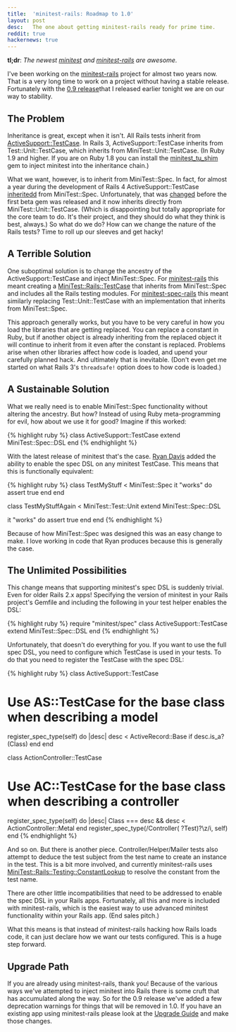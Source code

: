 ```yaml
---
title:  'minitest-rails: Roadmap to 1.0'
layout: post
desc:   The one about getting minitest-rails ready for prime time.
reddit: true
hackernews: true
---
```

**tl;dr**: *The newest [minitest](https://github.com/seattlerb/minitest) and [minitest-rails](https://github.com/blowmage/minitest-rails) are awesome.*

I've been working on the [minitest-rails](https://blowmage.com/minitest-rails) project for almost two years now. That is a very long time to work on a project without having a stable release. Fortunately with the [0.9 release](https://rubygems.org/gems/minitest-rails/versions/0.9.0)that I released earlier tonight we are on our way to stability.

The Problem
-----------

Inheritance is great, except when it isn't. All Rails tests inherit from [ActiveSupport::TestCase](https://github.com/rails/rails/blob/master/activesupport/lib/active_support/test_case.rb). In Rails 3, ActiveSupport::TestCase inherits from Test::Unit::TestCase, which inherits from MiniTest::Unit::TestCase. (In Ruby 1.9 and higher. If you are on Ruby 1.8 you can install the [minitest_tu_shim](https://github.com/seattlerb/minitest_tu_shim) gem to inject minitest into the inheritance chain.)

What we want, however, is to inherit from MiniTest::Spec. In fact, for almost a year during the development of Rails 4 ActiveSupport::TestCase [inheritedd](https://github.com/rails/rails/commit/1c09c29a0958eac86fffede00f30a1bee36d09a9#L1L11) from MiniTest::Spec. Unfortunately, that was [changed](https://github.com/rails/rails/commit/eb4930e3c724cf71d6ce5bb2aec4af82b2025b03#L4L19) before the first beta gem was released and it now inherits directly from MiniTest::Unit::TestCase. (Which is disappointing but totally appropriate for the core team to do. It's their project, and they should do what they think is best, always.) So what do we do? How can we change the nature of the Rails tests? Time to roll up our sleeves and get hacky!

A Terrible Solution
-------------------

One suboptimal solution is to change the ancestry of the ActiveSupport::TestCase and inject MiniTest::Spec. For [minitest-rails](https://github.com/blowmage/minitest-rails) this meant creating a [MiniTest::Rails::TestCase](https://github.com/blowmage/minitest-rails/blob/v0.5.2/lib/minitest/rails/test_case.rb) that inherits from MiniTest::Spec and includes all the Rails testing modules. For [minitest-spec-rails](https://github.com/metaskills/minitest-spec-rails) this meant similarly replacing Test::Unit::TestCase with an implementation that inherits from MiniTest::Spec.

This approach generally works, but you have to be very careful in how you load the libraries that are getting replaced. You can replace a constant in Ruby, but if another object is already inheriting from the replaced object it will continue to inherit from it even after the constant is replaced. Problems arise when other libraries affect how code is loaded, and upend your carefully planned hack. And ultimately that is inevitable. (Don't even get me started on what Rails 3's `threadsafe!` option does to how code is loaded.)

A Sustainable Solution
----------------------

What we really need is to enable MiniTest::Spec functionality without altering the ancestry. But how? Instead of using Ruby meta-programming for evil, how about we use it for good? Imagine if this worked:

{% highlight ruby %}
class ActiveSupport::TestCase
  extend MiniTest::Spec::DSL
end
{% endhighlight %}

With the latest release of minitest that's the case. [Ryan Davis](http://zenspider.com/) added the ability to enable the spec DSL on any minitest TestCase. This means that this is functionally equivalent:

{% highlight ruby %}
class TestMyStuff < MiniTest::Spec
  it "works" do
    assert true
  end
end

class TestMyStuffAgain < MiniTest::Test::Unit
  extend MiniTest::Spec::DSL

  it "works" do
    assert true
  end
end
{% endhighlight %}

Because of how MiniTest::Spec was designed this was an easy change to make. I love working in code that Ryan produces because this is generally the case.

The Unlimited Possibilities
---------------------------

This change means that supporting minitest's spec DSL is suddenly trivial. Even for older Rails 2.x apps! Specifying the version of minitest in your Rails project's Gemfile and including the following in your test helper enables the DSL:

{% highlight ruby %}
require "minitest/spec"
class ActiveSupport::TestCase
  extend MiniTest::Spec::DSL
end
{% endhighlight %}

Unfortunately, that doesn't do everything for you. If you want to use the full spec DSL, you need to configure which TestCase is used in your tests. To do that you need to register the TestCase with the spec DSL:

{% highlight ruby %}
class ActiveSupport::TestCase
  # Use AS::TestCase for the base class when describing a model
  register_spec_type(self) do |desc|
    desc < ActiveRecord::Base if desc.is_a?(Class)
  end
end

class ActionController::TestCase
  # Use AC::TestCase for the base class when describing a controller
  register_spec_type(self) do |desc|
    Class === desc && desc < ActionController::Metal
  end
  register_spec_type(/Controller( ?Test)?\z/i, self)
end
{% endhighlight %}

And so on. But there is another piece. Controller/Helper/Mailer tests also attempt to deduce the test subject from the test name to create an instance in the test. This is a bit more involved, and currently minitest-rails uses [MiniTest::Rails::Testing::ConstantLookup](https://github.com/blowmage/minitest-rails/blob/v0.9/lib/minitest/rails/constant_lookup.rb) to resolve the constant from the test name.

There are other little incompatibilities that need to be addressed to enable the spec DSL in your Rails apps. Fortunately, all this and more is included with minitest-rails, which is the easiest way to use advanced minitest functionality within your Rails app. (End sales pitch.)

What this means is that instead of minitest-rails hacking how Rails loads code, it can just declare how we want our tests configured. This is a huge step forward.

Upgrade Path
------------

If you are already using minitest-rails, thank you! Because of the various ways we've attempted to inject minitest into Rails there is some cruft that has accumulated along the way. So for the 0.9 release we've added a few deprecation warnings for things that will be removed in 1.0. If you have an existing app using minitest-rails please look at the [Upgrade Guide](https://github.com/blowmage/minitest-rails/wiki/Upgrading-to-0.9) and make those changes.
